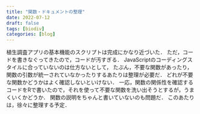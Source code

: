 ```yaml
---
title: "関数・ドキュメントの整理"
date: 2022-07-12
draft: false
tags: [biodiv]
categories: [blog]
---
```


植生調査アプリの基本機能のスクリプトは完成にかなり近づいた．
ただ，コードを書きなぐってきたので，コードが汚すぎる．
JavaScriptのコーディングスタイルに合っていないのは仕方ないとして，
たぶん，不要な関数があったり，関数の引数が統一されていなかったりするあたりは整理が必要だ．
どれが不要な関数かどうかはよく確認しないといけない．
一応，関数の関係性を確認するコードをRで書いたので，それを使って不要な関数を洗い出そうとするが，うまくいくかどうか．
関数の説明をちゃんと書いていないのも問題だ．
このあたりは，徐々に整理する予定．
